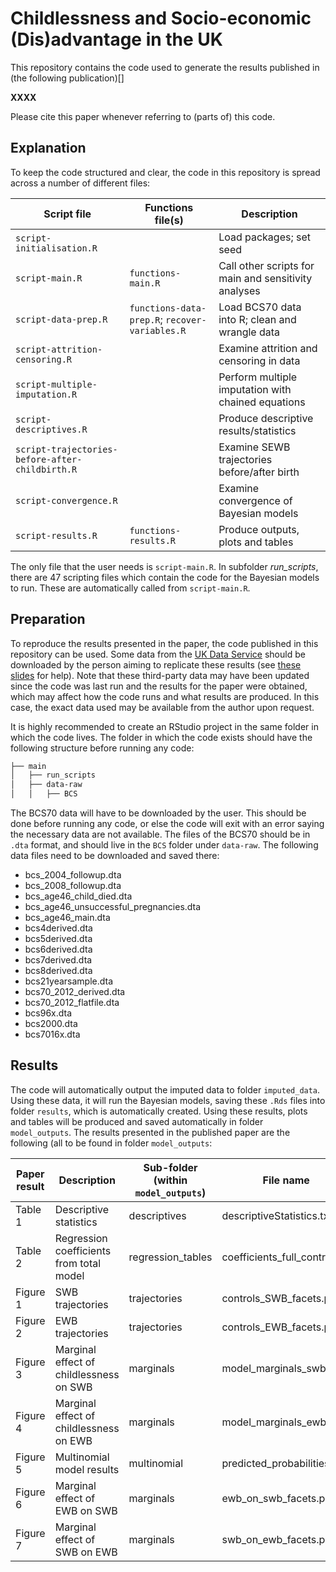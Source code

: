 # Childlessness and Socio-economic (Dis)advantage in the UK
This repository contains the code used to generate the results published in (the following publication)[] 

**XXXX**

Please cite this paper whenever referring to (parts of) this code.

## Explanation

To keep the code structured and clear, the code in this repository is spread across a number of different files:

| Script file                                         | Functions file(s)                                      | Description                                          |
| --------------------------------------------------- | ------------------------------------------------------ | ---------------------------------------------------- |
| ```script-initialisation.R```                       |                                                        | Load packages; set seed                                                              
| ```script-main.R```                                 | ```functions-main.R```                                 | Call other scripts for main and sensitivity analyses |
| ```script-data-prep.R```                            | ```functions-data-prep.R```; ```recover-variables.R``` | Load BCS70 data into R; clean and wrangle data |
| ```script-attrition-censoring.R```                  |                                                        | Examine attrition and censoring in data |
| ```script-multiple-imputation.R```                  |                                                        | Perform multiple imputation with chained equations |
| ```script-descriptives.R```                         |                                                        | Produce descriptive results/statistics |
| ```script-trajectories-before-after-childbirth.R``` |                                                        | Examine SEWB trajectories before/after birth |
| ```script-convergence.R```                          |                                                        | Examine convergence of Bayesian models |
| ```script-results.R```                              | ```functions-results.R```                              | Produce outputs, plots and tables |


The only file that the user needs is ```script-main.R```. In subfolder _run_scripts_, there are 47 scripting files which contain the code for the Bayesian models to run. These are automatically called from ```script-main.R```.

## Preparation

To reproduce the results presented in the paper, the code published in this repository can be used. Some data from the [UK Data Service](https://ukdataservice.ac.uk) should be downloaded by the person aiming to replicate these results (see [these slides](https://dam.ukdataservice.ac.uk/media/178512/ncdsbcs70_09april2013.pdf) for help). Note that these third-party data may have been updated since the code was last run and the results for the paper were obtained, which may affect how the code runs and what results are produced. In this case, the exact data used may be available from the author upon request.

It is highly recommended to create an RStudio project in the same folder in which the code lives. The folder in which the code exists should have the following structure before running any code:
```bash
├── main
│   ├── run_scripts
│   ├── data-raw
│   │   ├── BCS
```

The BCS70 data will have to be downloaded by the user. This should be done before running any code, or else the code will exit with an error saying the necessary data are not available. The files of the BCS70 should be in ```.dta``` format, and should live in the ```BCS``` folder under ```data-raw```. The following data files need to be downloaded and saved there:
- bcs_2004_followup.dta
- bcs_2008_followup.dta
- bcs_age46_child_died.dta
- bcs_age46_unsuccessful_pregnancies.dta
- bcs_age46_main.dta
- bcs4derived.dta
- bcs5derived.dta
- bcs6derived.dta
- bcs7derived.dta
- bcs8derived.dta
- bcs21yearsample.dta
- bcs70_2012_derived.dta
- bcs70_2012_flatfile.dta
- bcs96x.dta
- bcs2000.dta
- bcs7016x.dta

## Results

The code will automatically output the imputed data to folder ```imputed_data```. Using these data, it will run the Bayesian models, saving these ```.Rds``` files into folder ```results```, which is automatically created. Using these results, plots and tables will be produced and saved automatically in folder ```model_outputs```. The results presented in the published paper are the following (all to be found in folder ```model_outputs```:

| Paper result | Description                                    | Sub-folder (within ```model_outputs```)              | File name                                  |
| ------------ | ---------------------------------------------- | ----------------------- | ------------------------------------------ |
| Table 1      | Descriptive statistics                         | descriptives                        | descriptiveStatistics.txt                  |
| Table 2      | Regression coefficients from total model       | regression_tables                        | coefficients_full_control.txt                |
| Figure 1     | SWB trajectories                          | trajectories                         | controls_SWB_facets.png |
| Figure 2     | EWB trajectories                            | trajectories                        | controls_EWB_facets.png                      |
| Figure 3     | Marginal effect of childlessness on SWB         | marginals | model_marginals_swb.png               |
| Figure 4     | Marginal effect of childlessness on EWB   | marginals | model_marginals_ewb.png             |
| Figure 5     | Multinomial model results      | multinomial | predicted_probabilities.png                       |
| Figure 6     | Marginal effect of EWB on SWB  | marginals  | ewb_on_swb_facets.png         |
| Figure 7     | Marginal effect of SWB on EWB  | marginals | swb_on_ewb_facets.png    |

